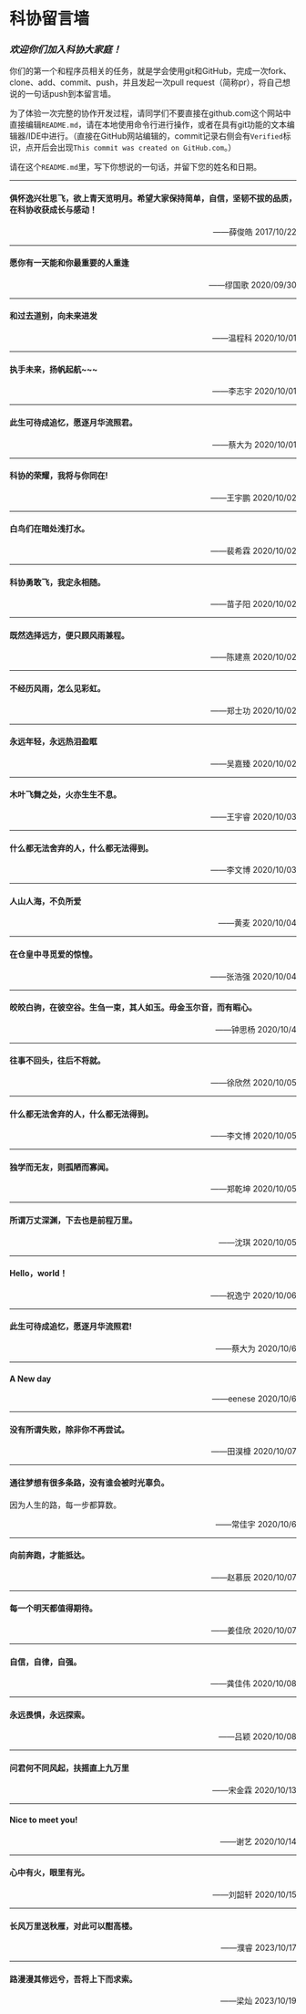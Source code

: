 # 科协留言墙
### *欢迎你们加入科协大家庭！*

你们的第一个和程序员相关的任务，就是学会使用git和GitHub，完成一次fork、clone、add、commit、push，并且发起一次pull request（简称pr），将自己想说的一句话push到本留言墙。

为了体验一次完整的协作开发过程，请同学们不要直接在github.com这个网站中直接编辑`README.md`，请在本地使用命令行进行操作，或者在具有git功能的文本编辑器/IDE中进行。（直接在GitHub网站编辑的，commit记录右侧会有`Verified`标识，点开后会出现`This commit was created on GitHub.com`。）

请在这个`README.md`里，写下你想说的一句话，并留下您的姓名和日期。

----------

#### 俱怀逸兴壮思飞，欲上青天览明月。希望大家保持简单，自信，坚韧不拔的品质，在科协收获成长与感动！

<p align=right>——薛俊皓  2017/10/22</p>

----------

#### 愿你有一天能和你最重要的人重逢

<p align=right>——缪国歌  2020/09/30</p>

---------

#### 和过去道别，向未来进发

<p align=right>——温程科  2020/10/01</p>

---------

####  执手未来，扬帆起航~~~

<p align=right>——李志宇  2020/10/01</p>

----------

#### 此生可待成追忆，愿逐月华流照君。

<p align=right>——蔡大为  2020/10/01</p>

---------
#### 科协的荣耀，我将与你同在!

<p align=right>——王宇鹏  2020/10/02</p>

---------

#### 白鸟们在暗处浅打水。

<p align=right>——裴希霖  2020/10/02</p>

---------

#### 科协勇敢飞，我定永相随。

<p align=right>——苗子阳  2020/10/02</p>

---------

#### 既然选择远方，便只顾风雨兼程。

<p align=right>——陈建熹 2020/10/02</p>

---------

#### 不经历风雨，怎么见彩虹。

<p align=right>——郑士功 2020/10/02</p>

---------

#### 永远年轻，永远热泪盈眶

<p align=right>——吴嘉臻 2020/10/02</p>

---------

#### 木叶飞舞之处，火亦生生不息。

<p align=right>——王宇睿 2020/10/03</p>

---------

#### 什么都无法舍弃的人，什么都无法得到。

<p align=right>——李文博 2020/10/03</p>

---------

#### 人山人海，不负所爱

<p align=right>——黄麦 2020/10/04</p>

----------

#### 在仓皇中寻觅爱的惊惶。

<p align=right>——张浩强 2020/10/04</p>

---------

#### 皎皎白驹，在彼空谷。生刍一束，其人如玉。毋金玉尔音，而有暇心。

<p align=right>——钟思杨 2020/10/4</p>

---------

#### 往事不回头，往后不将就。

<p align=right>——徐欣然 2020/10/05</p>

---------  
  
#### 什么都无法舍弃的人，什么都无法得到。  
  
<p align=right>——李文博 2020/10/05</p>

---------

#### 独学而无友，则孤陋而寡闻。

<p align=right>——郑乾坤 2020/10/05</p>

----------

#### 所谓万丈深渊，下去也是前程万里。

<p align=right>——沈琪  2020/10/05</p>

----------

#### Hello，world！

<p align=right>——祝逸宁  2020/10/06</p>

---------

####  此生可待成追忆，愿逐月华流照君!

<p align=right>——蔡大为 2020/10/6</p>

----------

#### A New day

<p align=right>——eenese 2020/10/6</p>

----------

#### 没有所谓失败，除非你不再尝试。

<p align=right>——田淏槺  2020/10/07</p>

----------

#### 通往梦想有很多条路，没有谁会被时光辜负。

因为人生的路，每一步都算数。

<p align=right>——常佳宇 2020/10/6</p>

----------

#### 向前奔跑，才能抵达。

<p align=right>——赵慕辰  2020/10/07</p>

------------

#### 每一个明天都值得期待。

<p align=right>——姜佳欣  2020/10/07</p>

---------

#### 自信，自律，自强。

<p align=right>——龚佳伟  2020/10/08</p>

---------

#### 永远畏惧，永远探索。

<p align=right>——吕颖  2020/10/08</p>

---------

#### 问君何不同风起，扶摇直上九万里

<p align=right>——宋金霖  2020/10/13</p>

---------

#### Nice to meet you!

<p align = right>——谢艺 2020/10/14</p>

---------

#### 心中有火，眼里有光。

<p align = right>——刘韶轩 2020/10/15</p>

---------


#### 长风万里送秋雁，对此可以酣高楼。

<p align = right>——濮睿 2023/10/17</p>

---------

#### 路漫漫其修远兮，吾将上下而求索。

<p align = right>——梁灿 2023/10/19</p>


